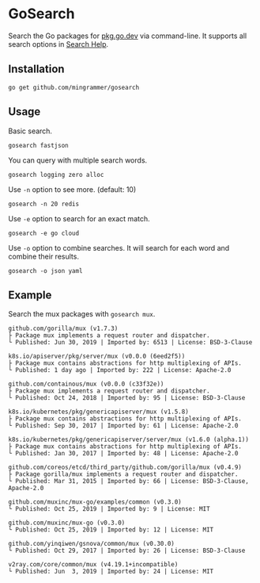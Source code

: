 # GoSearch

Search the Go packages for [pkg.go.dev](https://pkg.go.dev/) via command-line. It supports all search options in [Search Help](https://pkg.go.dev/search-help).

## Installation

```
go get github.com/mingrammer/gosearch
```

## Usage

Basic search.

```
gosearch fastjson
```

You can query with multiple search words.

```
gosearch logging zero alloc
```

Use `-n` option to see more. (default: 10)

```
gosearch -n 20 redis
```

Use `-e` option to search for an exact match.

```
gosearch -e go cloud
```

Use `-o` option to combine searches. It will search for each word and combine their results.

```
gosearch -o json yaml
```

## Example

Search the mux packages with `gosearch mux`.

```shell
github.com/gorilla/mux (v1.7.3)
├ Package mux implements a request router and dispatcher.
└ Published: Jun 30, 2019 | Imported by: 6513 | License: BSD-3-Clause

k8s.io/apiserver/pkg/server/mux (v0.0.0 (6eed2f5))
├ Package mux contains abstractions for http multiplexing of APIs.
└ Published: 1 day ago | Imported by: 222 | License: Apache-2.0

github.com/containous/mux (v0.0.0 (c33f32e))
├ Package mux implements a request router and dispatcher.
└ Published: Oct 24, 2018 | Imported by: 95 | License: BSD-3-Clause

k8s.io/kubernetes/pkg/genericapiserver/mux (v1.5.8)
├ Package mux contains abstractions for http multiplexing of APIs.
└ Published: Sep 30, 2017 | Imported by: 61 | License: Apache-2.0

k8s.io/kubernetes/pkg/genericapiserver/server/mux (v1.6.0 (alpha.1))
├ Package mux contains abstractions for http multiplexing of APIs.
└ Published: Jan 30, 2017 | Imported by: 48 | License: Apache-2.0

github.com/coreos/etcd/third_party/github.com/gorilla/mux (v0.4.9)
├ Package gorilla/mux implements a request router and dispatcher.
└ Published: Mar 31, 2015 | Imported by: 66 | License: BSD-3-Clause, Apache-2.0

github.com/muxinc/mux-go/examples/common (v0.3.0)
└ Published: Oct 25, 2019 | Imported by: 9 | License: MIT

github.com/muxinc/mux-go (v0.3.0)
└ Published: Oct 25, 2019 | Imported by: 12 | License: MIT

github.com/yinqiwen/gsnova/common/mux (v0.30.0)
└ Published: Oct 29, 2017 | Imported by: 26 | License: BSD-3-Clause

v2ray.com/core/common/mux (v4.19.1+incompatible)
└ Published: Jun  3, 2019 | Imported by: 24 | License: MIT
```

